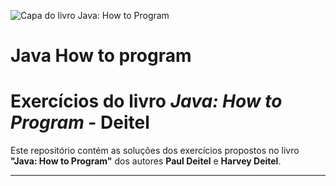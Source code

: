 ![Capa do livro Java: How to Program]([https://m.media-amazon.com/images/I/81c+9BOQNlL._AC_UF1000,1000_QL80_.jpg](https://imgs.search.brave.com/QKBYqsM3pC89cnrkejXu1eHhqROylXXp6bw5KGb58ik/rs:fit:860:0:0:0/g:ce/aHR0cHM6Ly9sZWFy/bmluZy5vcmVpbGx5/LmNvbS9saWJyYXJ5/L2NvdmVyLzk3ODAx/MzQ3NTE5NjIvMjUw/dy8))


# Java How to program

# Exercícios do livro *Java: How to Program* - Deitel

Este repositório contém as soluções dos exercícios propostos no livro **"Java: How to Program"** dos autores **Paul Deitel** e **Harvey Deitel**.

---
